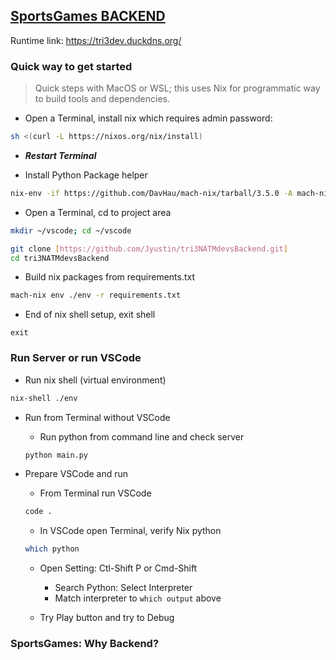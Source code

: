 ## [SportsGames BACKEND](https://github.com/Jyustin/tri3NATMdevsBackend)
Runtime link: https://tri3dev.duckdns.org/

### Quick way to get started
> Quick steps with MacOS or WSL; this uses Nix for programmatic way to build tools and dependencies.


- Open a Terminal, install nix which requires admin password: 
```bash
sh <(curl -L https://nixos.org/nix/install)
```

- ***Restart Terminal***

- Install Python Package helper

```bash
nix-env -if https://github.com/DavHau/mach-nix/tarball/3.5.0 -A mach-nix
```


- Open a Terminal, cd to project area

```bash
mkdir ~/vscode; cd ~/vscode

git clone [https://github.com/Jyustin/tri3NATMdevsBackend.git]
cd tri3NATMdevsBackend
```

- Build nix packages from requirements.txt

```bash
mach-nix env ./env -r requirements.txt
```

- End of nix shell setup, exit shell
```
exit
```

### Run Server or run VSCode

- Run nix shell (virtual environment)

```bash
nix-shell ./env
```

- Run from Terminal without VSCode

    - Run python from command line and check server
    ```bash
    python main.py
    ```

- Prepare VSCode and run
    
    - From Terminal run VSCode
    ```bash
    code .
    ```

    - In VSCode open Terminal, verify Nix python
    ```bash
    which python
    ```
    - Open Setting: Ctl-Shift P or Cmd-Shift
        - Search Python: Select Interpreter
        - Match interpreter to `which output` above

    - Try Play button and try to Debug
    

### SportsGames: Why Backend?
> 
